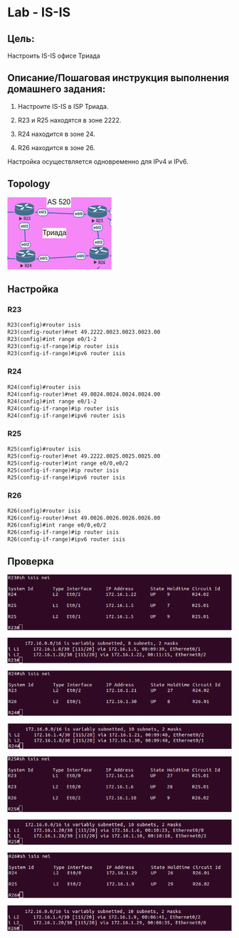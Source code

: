 # Lab - IS-IS

## Цель:
   Настроить IS-IS офисе Триада


## Описание/Пошаговая инструкция выполнения домашнего задания:
   1. Настроите IS-IS в ISP Триада.
   
   2. R23 и R25 находятся в зоне 2222.
   
   3. R24 находится в зоне 24.
   
   4. R26 находится в зоне 26.
   
   Настройка осуществляется одновременно для IPv4 и IPv6.

## Topology

![](img/topology.png)

## Настройка

### R23

```
R23(config)#router isis
R23(config-router)#net 49.2222.0023.0023.0023.00
R23(config)#int range e0/1-2
R23(config-if-range)#ip router isis
R23(config-if-range)#ipv6 router isis
```

### R24

```
R24(config)#router isis
R24(config-router)#net 49.0024.0024.0024.0024.00
R24(config)#int range e0/1-2
R24(config-if-range)#ip router isis
R24(config-if-range)#ipv6 router isis
```

### R25

```
R25(config)#router isis
R25(config-router)#net 49.2222.0025.0025.0025.00
R25(config-router)#int range e0/0,e0/2
R25(config-if-range)#ip router isis
R25(config-if-range)#ipv6 router isis
```

### R26

```
R26(config)#router isis
R26(config-router)#net 49.0026.0026.0026.0026.00
R26(config)#int range e0/0,e0/2
R26(config-if-range)#ip router isis
R26(config-if-range)#ipv6 router isis
```

## Проверка

![](img/r23.png)

![](img/r23_ro.png)

![](img/r24.png)

![](img/r24_ro.png)

![](img/r25.png)

![](img/r25_ro.png)

![](img/r26.png)

![](img/r26_ro.png)

